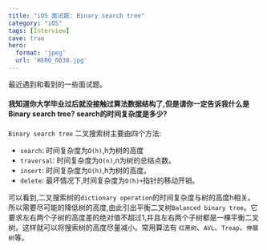 ```yaml
---
title: "iOS 面试题: Binary search tree"
category: "iOS"
tags: [Interview]
cave: true
hero:
  format: 'jpeg'
  url: 'HERO_0038.jpg'
---
```

最近遇到和看到的一些面试题。

#### 我知道你大学毕业过后就没接触过算法数据结构了,但是请你一定告诉我什么是Binary search tree? search的时间复杂度是多少?

`Binary search tree` 二叉搜索树主要由四个方法:
* `search`: 时间复杂度为`O(h)`,h为树的高度
* `traversal`: 时间复杂度为`O(n)`,n为树的总结点数。
* `insert`: 时间复杂度为`O(h)`,h为树的高度。
* `delete`: 最坏情况下,时间复杂度为`O(h)+`指针的移动开销。

可以看到,二叉搜索树的`dictionary operation`的时间复杂度与树的高度h相关。所以需要尽可能的降低树的高度,由此引出平衡二叉树`Balanced binary tree`。它要求左右两个子树的高度差的绝对值不超过1,并且左右两个子树都是一棵平衡二叉树。这样就可以将搜索树的高度尽量减小。常用算法有 `红黑树`、`AVL`、`Treap`、`伸展树`等。
